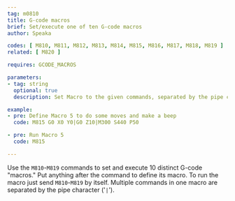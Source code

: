 ```yaml
---
tag: m0810
title: G-code macros
brief: Set/execute one of ten G-code macros
author: Speaka

codes: [ M810, M811, M812, M813, M814, M815, M816, M817, M818, M819 ]
related: [ M820 ]

requires: GCODE_MACROS

parameters:
- tag: string
  optional: true
  description: Set Macro to the given commands, separated by the pipe character.

example:
- pre: Define Macro 5 to do some moves and make a beep
  code: M815 G0 X0 Y0|G0 Z10|M300 S440 P50

- pre: Run Macro 5
  code: M815

---
```


Use the `M810`-`M819` commands to set and execute 10 distinct G-code "macros." Put anything after the command to define its macro. To run the macro just send `M810`-`M819` by itself. Multiple commands in one macro are separated by the pipe character ('`|`').
